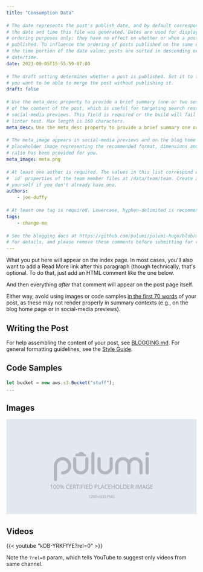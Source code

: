 ```yaml
---
title: "Consumption Data"

# The date represents the post's publish date, and by default corresponds with
# the date and time this file was generated. Dates are used for display and
# ordering purposes only; they have no effect on whether or when a post is
# published. To influence the ordering of posts published on the same date, use
# the time portion of the date value; posts are sorted in descending order by
# date/time.
date: 2023-09-05T15:55:59-07:00

# The draft setting determines whether a post is published. Set it to true if
# you want to be able to merge the post without publishing it.
draft: false

# Use the meta_desc property to provide a brief summary (one or two sentences)
# of the content of the post, which is useful for targeting search results or
# social-media previews. This field is required or the build will fail the
# linter test. Max length is 160 characters.
meta_desc: Use the meta_desc property to provide a brief summary one or two sentences of the content of the post, which is useful for targeting search results or

# The meta_image appears in social-media previews and on the blog home page. A
# placeholder image representing the recommended format, dimensions and aspect
# ratio has been provided for you.
meta_image: meta.png

# At least one author is required. The values in this list correspond with the
# `id` properties of the team member files at /data/team/team. Create a file for
# yourself if you don't already have one.
authors:
    - joe-duffy

# At least one tag is required. Lowercase, hyphen-delimited is recommended.
tags:
    - change-me

# See the blogging docs at https://github.com/pulumi/pulumi-hugo/blob/master/BLOGGING.md
# for details, and please remove these comments before submitting for review.
---
```


What you put here will appear on the index page. In most cases, you'll also want to add a Read More link after this paragraph (though technically, that's optional. To do that, just add an HTML comment like the one below.

<!--more-->

And then everything _after_ that comment will appear on the post page itself.

Either way, avoid using images or code samples [in the first 70 words](https://gohugo.io/content-management/summaries/#automatic-summary-splitting) of your post, as these may not render properly in summary contexts (e.g., on the blog home page or in social-media previews).

## Writing the Post

For help assembling the content of your post, see [BLOGGING.md](https://github.com/pulumi/pulumi-hugo/blob/master/BLOGGING.md). For general formatting guidelines, see the [Style Guide](https://github.com/pulumi/pulumi-hugo/blob/master/STYLE-GUIDE.md).

## Code Samples

```typescript
let bucket = new aws.s3.Bucket("stuff");
...
```

## Images

![Placeholder Image](meta.png)

## Videos

{{< youtube "kDB-YRKFfYE?rel=0" >}}

Note the `?rel=0` param, which tells YouTube to suggest only videos from same channel.

